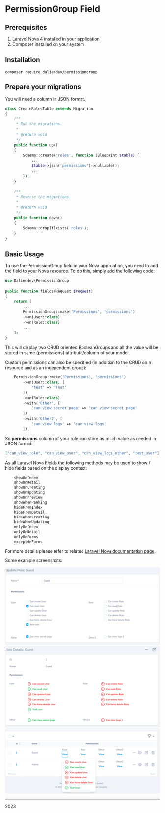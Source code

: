 # PermissionGroup Field


## Prerequisites

1. Laravel Nova 4 installed in your application
2. Composer installed on your system

## Installation

```shell
composer require daliendev/permissiongroup
```

## Prepare your migrations

You will need a column in JSON format.
```php
class CreateRolesTable extends Migration
{
    /**
     * Run the migrations.
     *
     * @return void
     */
    public function up()
    {
        Schema::create('roles', function (Blueprint $table) {
            ...
            $table->json('permissions')->nullable();
            ...
        });
    }

    /**
     * Reverse the migrations.
     *
     * @return void
     */
    public function down()
    {
        Schema::dropIfExists('roles');
    }
}
```

## Basic Usage

To use the PermissionGroup field in your Nova application, you need to add the field to your Nova resource. To do this, simply add the following code:

```php
use Daliendev\PermissionGroup

public function fields(Request $request)
{
    return [
        ...
        PermissionGroup::make('Permissions', 'permissions')  
        ->on(User::class)  
        ->on(Role::class)  
        ...
    ];
}
```
This will display two CRUD oriented BooleanGroups and all the value will be stored in same {permissions} attribute/column of your model.

Custom permissions can also be specified (in addition to the CRUD on a resource and as an independent group):

```php
    PermissionGroup::make('Permissions', 'permissions')  
        ->on(User::class, [  
            'test' => 'Test'  
        ])  
        ->on(Role::class)  
        ->with('Other', [
            'can_view_secret_page' => 'can view secret page'
        ])  
        ->with('Other2', [  
            'can_view_logs' => 'can view logs'  
        ]),
```

So **permissions** column of your role can store as much value as needed in JSON format:
```json
["can_view_role", "can_view_user", "can_view_logs_other", "test_user"]
```

As all Laravel Nova Fields the following methods may be used to show / hide fields based on the display context:

```text
    showOnIndex
    showOnDetail
    showOnCreating
    showOnUpdating
    showOnPreview
    showWhenPeeking
    hideFromIndex
    hideFromDetail
    hideWhenCreating
    hideWhenUpdating
    onlyOnIndex
    onlyOnDetail
    onlyOnForms
    exceptOnForms
```

For more details please refer to related [Laravel Nova documentation page](https://nova.laravel.com/docs/4.0/resources/fields.html#showing-hiding-fields).

Some example screenshots:

![Permission Group on Form page](./docs/images/form.png)
![Permission Group on Detail page](./docs/images/detail.png)
![Permission Group on Index page](./docs/images/index.png)

--------

2023
